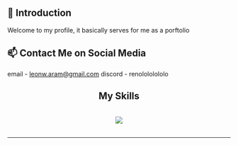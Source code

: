 ## 👋 Introduction

Welcome to my profile, it basically serves for me as a porftolio

## 📫 Contact Me on Social Media

email - leonw.aram@gmail.com
discord - renolololololo

<h2 align="center">My Skills</h2>
<br/>
<div align="center">
    <img src="https://skillicons.dev/icons?i=lua,js,html,css,cpp,blender,git,mysql"/>
</div>

<br/>
<hr/>
